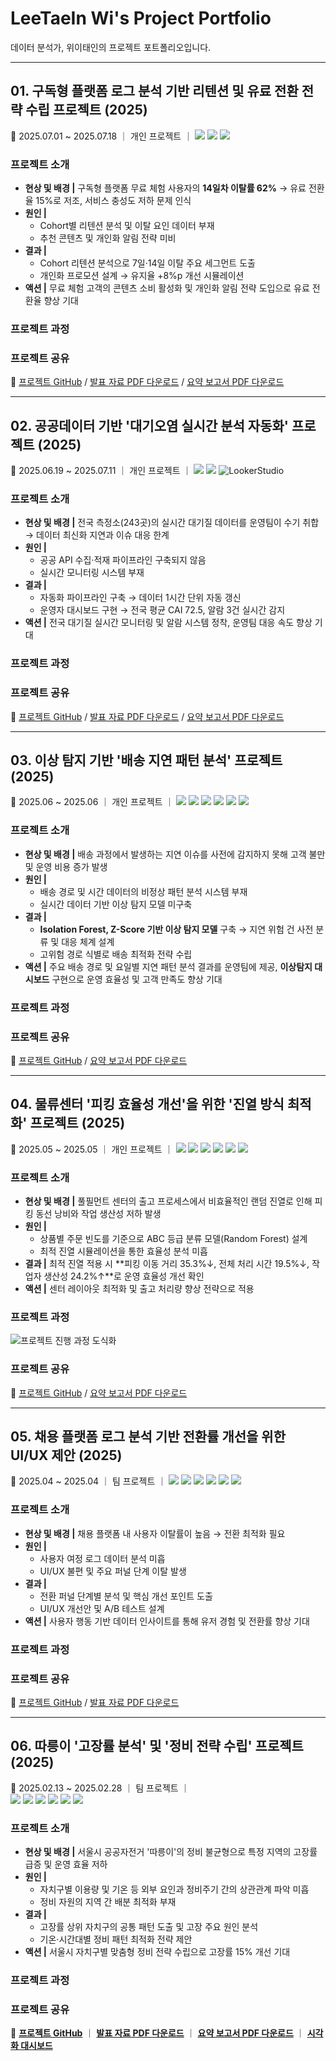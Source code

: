 # LeeTaeIn Wi's Project Portfolio  
데이터 분석가, 위이태인의 프로젝트 포트폴리오입니다.

---

## 01. 구독형 플랫폼 로그 분석 기반 리텐션 및 유료 전환 전략 수립 프로젝트 (2025)  
📅 2025.07.01 ~ 2025.07.18 ｜ 개인 프로젝트 ｜ <img src="https://img.shields.io/badge/BigQuery-4285F4?style=flat-square&logo=GoogleCloud&logoColor=white"/> <img src="https://img.shields.io/badge/Python-3776AB?style=flat-square&logo=python&logoColor=white"/> <img src="https://img.shields.io/badge/Tableau-E97627?style=flat-square&logo=Tableau&logoColor=white"/>

### 프로젝트 소개 
- **현상 및 배경 |** 구독형 플랫폼 무료 체험 사용자의 **14일차 이탈률 62%** → 유료 전환율 15%로 저조, 서비스 충성도 저하 문제 인식
- **원인 |**
  - Cohort별 리텐션 분석 및 이탈 요인 데이터 부재
  - 추천 콘텐츠 및 개인화 알림 전략 미비
- **결과 |**
  - Cohort 리텐션 분석으로 7일·14일 이탈 주요 세그먼트 도출
  - 개인화 프로모션 설계 → 유지율 +8%p 개선 시뮬레이션
- **액션 |** 무료 체험 고객의 콘텐츠 소비 활성화 및 개인화 알림 전략 도입으로 유료 전환율 향상 기대 <br/>

### 프로젝트 과정
<!--![프로젝트 진행 과정 도식화](https://github.com/TildaWi/Portfolio-wileetaein/blob/main/images/subscription_retention_project.png)-->

### 프로젝트 공유
🔗 [프로젝트 GitHub](https://github.com/TildaWi/subscription-retention-analysis) / [발표 자료 PDF 다운로드](https://github.com/TildaWi/Portfolio-wileetaein/blob/main/) / [요약 보고서 PDF 다운로드](https://github.com/TildaWi/Portfolio-wileetaein/blob/main/)

---

## 02. 공공데이터 기반 '대기오염 실시간 분석 자동화' 프로젝트 (2025)  
📅 2025.06.19 ~ 2025.07.11 ｜ 개인 프로젝트 ｜  <img src="https://img.shields.io/badge/Airflow-017CEE?style=flat-square&logo=ApacheAirflow&logoColor=white"/> <img src="https://img.shields.io/badge/BigQuery-4285F4?style=flat-square&logo=GoogleCloud&logoColor=white"/> ![LookerStudio](https://img.shields.io/badge/LookerStudio-4285F4?style=flat-square&logo=Looker&logoColor=white)

### 프로젝트 소개 
- **현상 및 배경 |** 전국 측정소(243곳)의 실시간 대기질 데이터를 운영팀이 수기 취합 → 데이터 최신화 지연과 이슈 대응 한계
- **원인 |**
  - 공공 API 수집·적재 파이프라인 구축되지 않음
  - 실시간 모니터링 시스템 부재
- **결과 |**
  - 자동화 파이프라인 구축 → 데이터 1시간 단위 자동 갱신
  - 운영자 대시보드 구현 → 전국 평균 CAI 72.5, 알람 3건 실시간 감지
- **액션 |** 전국 대기질 실시간 모니터링 및 알람 시스템 정착, 운영팀 대응 속도 향상 기대 <br/>

### 프로젝트 과정
<!--![프로젝트 진행 과정 도식화](https://github.com/TildaWi/Portfolio-wileetaein/blob/main/images/fulfillment_layout_project.png)-->

### 프로젝트 공유
🔗 [프로젝트 GitHub](https://github.com/TildaWi/air-quality-data-pipeline-project) / [발표 자료 PDF 다운로드](https://github.com/TildaWi/Portfolio-wileetaein/blob/main/) / [요약 보고서 PDF 다운로드](https://github.com/TildaWi/Portfolio-wileetaein/blob/main/)

---

## 03. 이상 탐지 기반 '배송 지연 패턴 분석' 프로젝트 (2025)  
📅 2025.06 ~ 2025.06 ｜ 개인 프로젝트 ｜ <img src="https://img.shields.io/badge/Python-3776AB?style=flat&logo=python&logoColor=white"/> <img src="https://img.shields.io/badge/Pandas-150458?style=flat&logo=pandas&logoColor=white"/> <img src="https://img.shields.io/badge/Numpy-013243?style=flat&logo=numpy&logoColor=white"/> <img src="https://img.shields.io/badge/Matplotlib-004D7A?style=flat&logo=matplotlib&logoColor=white"/> <img src="https://img.shields.io/badge/Seaborn-5A5AA5?style=flat&logo=python&logoColor=white"/> <img src="https://img.shields.io/badge/Scikit--learn-F7931E?style=flat&logo=scikitlearn&logoColor=white"/>

### 프로젝트 소개 
- **현상 및 배경 |** 배송 과정에서 발생하는 지연 이슈를 사전에 감지하지 못해 고객 불만 및 운영 비용 증가 발생
- **원인 |**
  - 배송 경로 및 시간 데이터의 비정상 패턴 분석 시스템 부재
  - 실시간 데이터 기반 이상 탐지 모델 미구축
- **결과 |**
  - **Isolation Forest, Z-Score 기반 이상 탐지 모델** 구축 → 지연 위험 건 사전 분류 및 대응 체계 설계
  - 고위험 경로 식별로 배송 최적화 전략 수립
- **액션 |** 주요 배송 경로 및 요일별 지연 패턴 분석 결과를 운영팀에 제공, **이상탐지 대시보드** 구현으로 운영 효율성 및 고객 만족도 향상 기대 <br/>

### 프로젝트 과정
<!--![프로젝트 진행 과정 도식화](https://github.com/TildaWi/Portfolio-wileetaein/blob/main/images/delivery_delay_project.png)-->

### 프로젝트 공유
🔗 [프로젝트 GitHub](https://github.com/TildaWi/delivery-delay-project) / [요약 보고서 PDF 다운로드](https://github.com/TildaWi/Portfolio-wileetaein/blob/main/배송지연탐지_프로젝트_요약_보고서.pdf)

---

## 04. 물류센터 '피킹 효율성 개선'을 위한 '진열 방식 최적화' 프로젝트 (2025)  
📅 2025.05 ~ 2025.05 ｜ 개인 프로젝트 ｜ <img src="https://img.shields.io/badge/Python-3776AB?style=flat&logo=python&logoColor=white"/> <img src="https://img.shields.io/badge/Pandas-150458?style=flat&logo=pandas&logoColor=white"/> <img src="https://img.shields.io/badge/Numpy-013243?style=flat&logo=numpy&logoColor=white"/> <img src="https://img.shields.io/badge/Matplotlib-004D7A?style=flat&logo=matplotlib&logoColor=white"/> <img src="https://img.shields.io/badge/Seaborn-5A5AA5?style=flat&logo=python&logoColor=white"/> <img src="https://img.shields.io/badge/Scikit--learn-F7931E?style=flat&logo=scikitlearn&logoColor=white"/>

### 프로젝트 소개 
- **현상 및 배경 |** 풀필먼트 센터의 출고 프로세스에서 비효율적인 랜덤 진열로 인해 피킹 동선 낭비와 작업 생산성 저하 발생
- **원인 |**
  - 상품별 주문 빈도를 기준으로 ABC 등급 분류 모델(Random Forest) 설계
  - 최적 진열 시뮬레이션을 통한 효율성 분석 미흡
- **결과 |** 최적 진열 적용 시 **피킹 이동 거리 35.3%↓, 전체 처리 시간 19.5%↓, 작업자 생산성 24.2%↑**로 운영 효율성 개선 확인
- **액션 |** 센터 레이아웃 최적화 및 출고 처리량 향상 전략으로 적용 <br/>

### 프로젝트 과정
![프로젝트 진행 과정 도식화](https://github.com/TildaWi/Portfolio-wileetaein/blob/main/images/fulfillment_layout_project.png)

### 프로젝트 공유
🔗 [프로젝트 GitHub](https://github.com/TildaWi/fulfillment-layout-project) / [요약 보고서 PDF 다운로드](https://github.com/TildaWi/Portfolio-wileetaein/blob/main/진열방식_최적화_프로젝트_요약_보고서.pdf)

---


## 05. 채용 플랫폼 로그 분석 기반 전환률 개선을 위한 UI/UX 제안 (2025)  
📅 2025.04 ~ 2025.04 ｜ 팀 프로젝트 ｜ <img src="https://img.shields.io/badge/Python-3776AB?style=flat&logo=python&logoColor=white"/> <img src="https://img.shields.io/badge/Pandas-150458?style=flat&logo=pandas&logoColor=white"/> <img src="https://img.shields.io/badge/Numpy-013243?style=flat&logo=numpy&logoColor=white"/> <img src="https://img.shields.io/badge/Matplotlib-004D7A?style=flat&logo=matplotlib&logoColor=white"/> <img src="https://img.shields.io/badge/Seaborn-5A5AA5?style=flat&logo=python&logoColor=white"/> <img src="https://img.shields.io/badge/Scipy-8CAAE6?style=flat&logo=scipy&logoColor=white"/>

### 프로젝트 소개 
- **현상 및 배경 |** 채용 플랫폼 내 사용자 이탈률이 높음 → 전환 최적화 필요
- **원인 |**
  - 사용자 여정 로그 데이터 분석 미흡
  - UI/UX 불편 및 주요 퍼널 단계 이탈 발생
- **결과 |**
  - 전환 퍼널 단계별 분석 및 핵심 개선 포인트 도출
  - UI/UX 개선안 및 A/B 테스트 설계
- **액션 |** 사용자 행동 기반 데이터 인사이트를 통해 유저 경험 및 전환률 향상 기대 <br/>

### 프로젝트 과정
<!--![프로젝트 진행 과정 도식화](https://github.com/TildaWi/Portfolio-wileetaein/blob/main/images/job_funnel_project.png)-->

### 프로젝트 공유
🔗 [프로젝트 GitHub](https://github.com/TildaWi/job-funnel-dropoff-project) / [발표 자료 PDF 다운로드](https://github.com/TildaWi/Portfolio-wileetaein/blob/main/채용_플랫폼_이탈_개선_프로젝트_발표자료.pdf)

---

## 06. 따릉이 '고장률 분석' 및 '정비 전략 수립' 프로젝트 (2025)  
📅 2025.02.13 ~ 2025.02.28 ｜ 팀 프로젝트 ｜  
<img src="https://img.shields.io/badge/Python-3776AB?style=flat&logo=python&logoColor=white"/> 
<img src="https://img.shields.io/badge/Pandas-150458?style=flat&logo=pandas&logoColor=white"/> 
<img src="https://img.shields.io/badge/Numpy-013243?style=flat&logo=numpy&logoColor=white"/> 
<img src="https://img.shields.io/badge/Matplotlib-004D7A?style=flat&logo=matplotlib&logoColor=white"/> 
<img src="https://img.shields.io/badge/Seaborn-5A5AA5?style=flat&logo=python&logoColor=white"/> 
<img src="https://img.shields.io/badge/GeoPandas-FDD835?style=flat&logo=geopandas&logoColor=black"/> 

### 프로젝트 소개 
- **현상 및 배경 |** 서울시 공공자전거 '따릉이'의 정비 불균형으로 특정 지역의 고장률 급증 및 운영 효율 저하
- **원인 |**
  - 자치구별 이용량 및 기온 등 외부 요인과 정비주기 간의 상관관계 파악 미흡
  - 정비 자원의 지역 간 배분 최적화 부재
- **결과 |**
  - 고장률 상위 자치구의 공통 패턴 도출 및 고장 주요 원인 분석
  - 기온·시간대별 정비 패턴 최적화 전략 제안
- **액션 |** 서울시 자치구별 맞춤형 정비 전략 수립으로 고장률 15% 개선 기대  

### 프로젝트 과정
<!-- ![프로젝트 진행 과정 도식화](https://github.com/TildaWi/Portfolio-wileetaein/blob/main/images/ttareungi_project.png) -->

### 프로젝트 공유
🔗 [**프로젝트 GitHub**](https://github.com/TildaWi/ttareungi_project) ｜ 
[**발표 자료 PDF 다운로드**](https://github.com/TildaWi/Portfolio-wileetaein/blob/main/따릉이_고장률_분석_발표자료.pdf) ｜ 
[**요약 보고서 PDF 다운로드**](https://github.com/TildaWi/Portfolio-wileetaein/blob/main/따릉이_고장률_분석_요약보고서.pdf) ｜ 
[**시각화 대시보드**](https://public.tableau.com/app/profile/leetaein.wi/viz/따릉이고장률분석/Overview)
